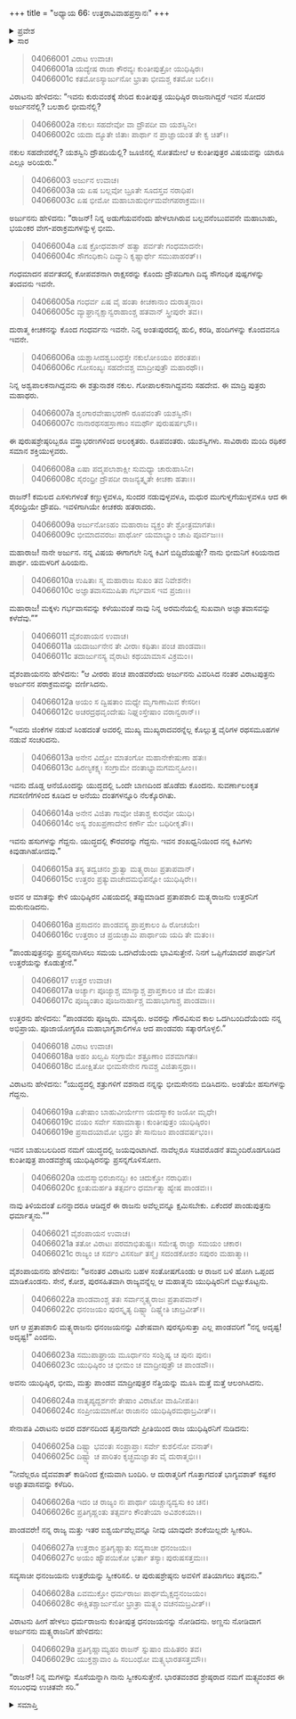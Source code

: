 +++
title = "ಅಧ್ಯಾಯ 66: ಉತ್ತರಾವಿವಾಹಪ್ರಸ್ತಾನಃ"
+++

<details><summary>ಪ್ರವೇಶ</summary>


।।   ಓಂ ಓಂ ನಮೋ ನಾರಾಯಣಾಯ।।   ಶ್ರೀ ವೇದವ್ಯಾಸಾಯ ನಮಃ ।।

ಶ್ರೀ ಕೃಷ್ಣದ್ವೈಪಾಯನ ವೇದವ್ಯಾಸ ವಿರಚಿತ  

**ಶ್ರೀ ಮಹಾಭಾರತ**

**ವಿರಾಟ ಪರ್ವ**

**ವೈವಾಹಿಕ ಪರ್ವ**

**ಅಧ್ಯಾಯ 66**

</details>


<details><summary>ಸಾರ</summary>

ಯುಧಿಷ್ಠಿರನ ಸಹೋದರರೆಲ್ಲೆಂದು ವಿರಾಟನು ಕೇಳಲು ಅರ್ಜುನನು ಇತರರನ್ನೂ ವಿರಾಟನಿಗೆ ಪರಿಚಯಿಸುವುದು (1-10). ಉತ್ತರನು ಅರ್ಜುನನ ಪರಾಕ್ರಮವನ್ನು ವರ್ಣಿಸಿದುದು (11-20). ವಿರಾಟನು ಪಾಂಡವರನ್ನು ಗೌರವಿಸಿ, ಮಗಳು ಉತ್ತರೆಯನ್ನು ಅರ್ಜುನನು ಪತ್ನಿಯನ್ನಾಗಿ ಸ್ವೀಕರಿಸಬೇಕೆಂದು ಕೇಳಿಕೊಳ್ಳಲು ಅರ್ಜುನನು ಅವಳನ್ನು ತನ್ನ ಸೊಸೆಯನ್ನಾಗಿ ಸ್ವೀಕರಿಸುವೆನೆಂದು ಹೇಳಿದುದು (21-29).

</details>


> 04066001 ವಿರಾಟ ಉವಾಚ।  
04066001a ಯದ್ಯೇಷ ರಾಜಾ ಕೌರವ್ಯಃ ಕುಂತೀಪುತ್ರೋ ಯುಧಿಷ್ಠಿರಃ।  
04066001c ಕತಮೋಽಸ್ಯಾರ್ಜುನೋ ಭ್ರಾತಾ ಭೀಮಶ್ಚ ಕತಮೋ ಬಲೀ।।

ವಿರಾಟನು ಹೇಳಿದನು: “ಇವನು ಕುರುವಂಶಕ್ಕೆ ಸೇರಿದ ಕುಂತೀಪುತ್ರ ಯುಧಿಷ್ಠಿರ ರಾಜನಾಗಿದ್ದರೆ ಇವನ ಸೋದರ ಅರ್ಜುನನೆಲ್ಲಿ? ಬಲಶಾಲಿ ಭೀಮನೆಲ್ಲಿ?

> 04066002a ನಕುಲಃ ಸಹದೇವೋ ವಾ ದ್ರೌಪದೀ ವಾ ಯಶಸ್ವಿನೀ।  
04066002c ಯದಾ ದ್ಯೂತೇ ಜಿತಾಃ ಪಾರ್ಥಾ ನ ಪ್ರಾಜ್ಞಾಯಂತ ತೇ ಕ್ವ ಚಿತ್।।

ನಕುಲ ಸಹದೇವರೆಲ್ಲಿ? ಯಶಸ್ವಿನಿ ದ್ರೌಪದಿಯೆಲ್ಲಿ? ಜೂಜಿನಲ್ಲಿ ಸೋತಮೇಲೆ ಆ ಕುಂತೀಪುತ್ರರ ವಿಷಯವನ್ನು ಯಾರೂ ಎಲ್ಲೂ ಅರಿಯರು.”

> 04066003 ಅರ್ಜುನ ಉವಾಚ।  
04066003a ಯ ಏಷ ಬಲ್ಲವೋ ಬ್ರೂತೇ ಸೂದಸ್ತವ ನರಾಧಿಪ।  
04066003c ಏಷ ಭೀಮೋ ಮಹಾಬಾಹುರ್ಭೀಮವೇಗಪರಾಕ್ರಮಃ।।

ಅರ್ಜುನನು ಹೇಳಿದನು: “ರಾಜನ್! ನಿನ್ನ ಅಡುಗೆಯವನೆಂದು ಹೇಳಲಾಗಿರುವ ಬಲ್ಲವನೆಂಬುವವನೇ ಮಹಾಬಾಹು, ಭಯಂಕರ ವೇಗ-ಪರಾಕ್ರಮಗಳನ್ನುಳ್ಳ ಭೀಮ.

> 04066004a ಏಷ ಕ್ರೋಧವಶಾನ್ ಹತ್ವಾ ಪರ್ವತೇ ಗಂಧಮಾದನೇ।  
04066004c ಸೌಗಂಧಿಕಾನಿ ದಿವ್ಯಾನಿ ಕೃಷ್ಣಾರ್ಥೇ ಸಮುಪಾಹರತ್।।

ಗಂಧಮಾದನ ಪರ್ವತದಲ್ಲಿ ಕೋಪವಶನಾಗಿ ರಾಕ್ಷಸರನ್ನು ಕೊಂದು ದ್ರೌಪದಿಗಾಗಿ ದಿವ್ಯ ಸೌಗಂಧಿಕ ಪುಷ್ಪಗಳನ್ನು ತಂದವನು ಇವನೇ.

> 04066005a ಗಂಧರ್ವ ಏಷ ವೈ ಹಂತಾ ಕೀಚಕಾನಾಂ ದುರಾತ್ಮನಾಂ।   
04066005c ವ್ಯಾಘ್ರಾನೃಕ್ಷಾನ್ವರಾಹಾಂಶ್ಚ ಹತವಾನ್ ಸ್ತ್ರೀಪುರೇ ತವ।।

ದುರಾತ್ಮ ಕೀಚಕನನ್ನು ಕೊಂದ ಗಂಧರ್ವನು ಇವನೇ. ನಿನ್ನ ಅಂತಃಪುರದಲ್ಲಿ ಹುಲಿ, ಕರಡಿ, ಹಂದಿಗಳನ್ನು ಕೊಂದವನೂ ಇವನೇ.

> 04066006a ಯಶ್ಚಾಸೀದಶ್ವಬಂಧಸ್ತೇ ನಕುಲೋಽಯಂ ಪರಂತಪಃ।  
04066006c ಗೋಸಂಖ್ಯಃ ಸಹದೇವಶ್ಚ ಮಾದ್ರೀಪುತ್ರೌ ಮಹಾರಥೌ।।

ನಿನ್ನ ಅಶ್ವಪಾಲಕನಾಗಿದ್ದವನು ಈ ಶತ್ರುನಾಶಕ ನಕುಲ. ಗೋಪಾಲಕನಾಗಿದ್ದವನು ಸಹದೇವ. ಈ ಮಾದ್ರಿ ಪುತ್ರರು ಮಹಾಥರು.

> 04066007a ಶೃಂಗಾರವೇಷಾಭರಣೌ ರೂಪವಂತೌ ಯಶಸ್ವಿನೌ।  
04066007c ನಾನಾರಥಸಹಸ್ರಾಣಾಂ ಸಮರ್ಥೌ ಪುರುಷರ್ಷಭೌ।।

ಈ ಪುರುಷಶ್ರೇಷ್ಠರಿಬ್ಬರೂ ವಸ್ತ್ರಾಭರಣಗಳಿಂದ ಅಲಂಕೃತರು. ರೂಪವಂತರು. ಯುಶಸ್ವಿಗಳು. ಸಾವಿರಾರು ಮಂದಿ ರಥಿಕರ ಸಮಾನ ಶಕ್ತಿಯುಳ್ಳವರು.

> 04066008a ಏಷಾ ಪದ್ಮಪಲಾಶಾಕ್ಷೀ ಸುಮಧ್ಯಾ ಚಾರುಹಾಸಿನೀ।  
04066008c ಸೈರಂಧ್ರೀ ದ್ರೌಪದೀ ರಾಜನ್ಯತ್ಕೃತೇ ಕೀಚಕಾ ಹತಾಃ।।

ರಾಜನ್! ಕಮಲದ ಎಸಳುಗಳಂತೆ ಕಣ್ಣುಳ್ಳವಳೂ, ಸುಂದರ ನಡುವುಳ್ಳವಳೂ, ಮಧುರ ಮುಗುಳ್ನಗೆಯುಳ್ಳವಳೂ ಆದ ಈ ಸೈರಂಧ್ರಿಯೇ ದ್ರೌಪದಿ. ಇವಳಿಗಾಗಿಯೇ ಕೀಚಕರು ಹತರಾದರು.

> 04066009a ಅರ್ಜುನೋಽಹಂ ಮಹಾರಾಜ ವ್ಯಕ್ತಂ ತೇ ಶ್ರೋತ್ರಮಾಗತಃ।  
04066009c ಭೀಮಾದವರಜಃ ಪಾರ್ಥೋ ಯಮಾಭ್ಯಾಂ ಚಾಪಿ ಪೂರ್ವಜಃ।।

ಮಹಾರಾಜ! ನಾನೇ ಅರ್ಜುನ. ನನ್ನ ವಿಷಯ ಈಗಾಗಲೇ ನಿನ್ನ ಕಿವಿಗೆ ಬಿದ್ದಿದೆಯಷ್ಟೇ? ನಾನು ಭೀಮನಿಗೆ ಕಿರಿಯನಾದ ಪಾರ್ಥ. ಯಮಳರಿಗೆ ಹಿರಿಯನು.

> 04066010a ಉಷಿತಾಃ ಸ್ಮ ಮಹಾರಾಜ ಸುಖಂ ತವ ನಿವೇಶನೇ।  
04066010c ಅಜ್ಞಾತವಾಸಮುಷಿತಾ ಗರ್ಭವಾಸ ಇವ ಪ್ರಜಾಃ।।

ಮಹಾರಾಜ! ಮಕ್ಕಳು ಗರ್ಭವಾಸವನ್ನು ಕಳೆಯುವಂತೆ ನಾವು ನಿನ್ನ ಅರಮನೆಯಲ್ಲಿ ಸುಖವಾಗಿ ಅಜ್ಞಾತವಾಸವನ್ನು ಕಳೆದೆವು.””

> 04066011 ವೈಶಂಪಾಯನ ಉವಾಚ।  
04066011a ಯದಾರ್ಜುನೇನ ತೇ ವೀರಾಃ ಕಥಿತಾಃ ಪಂಚ ಪಾಂಡವಾಃ।  
04066011c ತದಾರ್ಜುನಸ್ಯ ವೈರಾಟಿಃ ಕಥಯಾಮಾಸ ವಿಕ್ರಮಂ।।

ವೈಶಂಪಾಯನನು ಹೇಳಿದನು: “ಆ ವೀರರು ಪಂಚ ಪಾಂಡವರೆಂದು ಅರ್ಜುನನು ವಿವರಿಸಿದ ನಂತರ ವಿರಾಟಪುತ್ರನು ಅರ್ಜುನನ ಪರಾಕ್ರಮವನ್ನು ವರ್ಣಿಸಿದನು.

> 04066012a ಅಯಂ ಸ ದ್ವಿಷತಾಂ ಮಧ್ಯೇ ಮೃಗಾಣಾಮಿವ ಕೇಸರೀ।  
04066012c ಅಚರದ್ರಥವೃಂದೇಷು ನಿಘ್ನಂಸ್ತೇಷಾಂ ವರಾನ್ವರಾನ್।।

“ಇವನು ಜಿಂಕೆಗಳ ನಡುವೆ ಸಿಂಹದಂತೆ ಅವರಲ್ಲಿ ಮುಖ್ಯ ಮುಖ್ಯರಾದವರನ್ನೆಲ್ಲ ಕೊಲ್ಲುತ್ತ ವೈರಿಗಳ ರಥಸಮೂಹಗಳ ನಡುವೆ ಸಂಚರಿದನು.

> 04066013a ಅನೇನ ವಿದ್ಧೋ ಮಾತಂಗೋ ಮಹಾನೇಕೇಷುಣಾ ಹತಃ।  
04066013c ಹಿರಣ್ಯಕಕ್ಷ್ಯಃ ಸಂಗ್ರಾಮೇ ದಂತಾಭ್ಯಾಮಗಮನ್ಮಹೀಂ।।

ಇವನು ದೊಡ್ಡ ಆನೆಯೊಂದನ್ನು ಯುದ್ಧದಲ್ಲಿ ಒಂದೇ ಬಾಣದಿಂದ ಹೊಡೆದು ಕೊಂದನು. ಸುವರ್ಣಾಲಂಕೃತ ಗವಸಣಿಗೆಗಳಿಂದ ಕೂಡಿದ ಆ ಅನೆಯು ದಂತಗಳನ್ನೂರಿ ನೆಲಕ್ಕೊರಗಿತು.

> 04066014a ಅನೇನ ವಿಜಿತಾ ಗಾವೋ ಜಿತಾಶ್ಚ ಕುರವೋ ಯುಧಿ।  
04066014c ಅಸ್ಯ ಶಂಖಪ್ರಣಾದೇನ ಕರ್ಣೌ ಮೇ ಬಧಿರೀಕೃತೌ।।

ಇವನು ಹಸುಗಳನ್ನು ಗೆದ್ದನು. ಯುದ್ಧದಲ್ಲಿ ಕೌರವರನ್ನು ಗೆದ್ದನು. ಇವನ ಶಂಖಧ್ವನಿಯಿಂದ ನನ್ನ ಕಿವಿಗಳು ಕಿವುಡಾಗಿಹೋದವು.”

> 04066015a ತಸ್ಯ ತದ್ವಚನಂ ಶ್ರುತ್ವಾ ಮತ್ಸ್ಯರಾಜಃ ಪ್ರತಾಪವಾನ್।  
04066015c ಉತ್ತರಂ ಪ್ರತ್ಯುವಾಚೇದಮಭಿಪನ್ನೋ ಯುಧಿಷ್ಠಿರೇ।।

ಅವನ ಆ ಮಾತನ್ನು ಕೇಳಿ ಯುಧಿಷ್ಠಿರನ ವಿಷಯದಲ್ಲಿ ತಪ್ಪುಮಾಡಿದ ಪ್ರತಾಪಶಾಲಿ ಮತ್ಸ್ಯರಾಜನು ಉತ್ತರನಿಗೆ ಮರುನುಡಿದನು.

> 04066016a ಪ್ರಸಾದನಂ ಪಾಂಡವಸ್ಯ ಪ್ರಾಪ್ತಕಾಲಂ ಹಿ ರೋಚಯೇ।  
04066016c ಉತ್ತರಾಂ ಚ ಪ್ರಯಚ್ಛಾಮಿ ಪಾರ್ಥಾಯ ಯದಿ ತೇ ಮತಂ।।

“ಪಾಂಡುಪುತ್ರನನ್ನು ಪ್ರಸನ್ನನಾಗಿಸಲು ಸಮಯ ಒದಗಿದೆಯೆಂದು ಭಾವಿಸುತ್ತೇನೆ. ನಿನಗೆ ಒಪ್ಪಿಗೆಯಾದರೆ ಪಾರ್ಥನಿಗೆ ಉತ್ತರೆಯನ್ನು ಕೊಡುತ್ತೇನೆ.”

> 04066017 ಉತ್ತರ ಉವಾಚ।  
04066017a ಅರ್ಚ್ಯಾಃ ಪೂಜ್ಯಾಶ್ಚ ಮಾನ್ಯಾಶ್ಚ ಪ್ರಾಪ್ತಕಾಲಂ ಚ ಮೇ ಮತಂ।  
04066017c ಪೂಜ್ಯಂತಾಂ ಪೂಜನಾರ್ಹಾಶ್ಚ ಮಹಾಭಾಗಾಶ್ಚ ಪಾಂಡವಾಃ।।

ಉತ್ತರನು ಹೇಳಿದನು: “ಪಾಂಡವರು ಪೂಜ್ಯರು. ಮಾನ್ಯರು. ಅವರನ್ನು ಗೌರವಿಸುವ ಕಾಲ ಒದಗಿಬಂದಿದೆಯೆಂದು ನನ್ನ ಅಭಿಪ್ರಾಯ. ಪೂಜಾಯೋಗ್ಯರೂ ಮಹಾಭಾಗ್ಯಶಾಲಿಗಳೂ ಆದ ಪಾಂಡವರು ಸತ್ಕಾರಗೊಳ್ಳಲಿ.”

> 04066018 ವಿರಾಟ ಉವಾಚ।  
04066018a ಅಹಂ ಖಲ್ವಪಿ ಸಂಗ್ರಾಮೇ ಶತ್ರೂಣಾಂ ವಶಮಾಗತಃ।   
04066018c ಮೋಕ್ಷಿತೋ ಭೀಮಸೇನೇನ ಗಾವಶ್ಚ ವಿಜಿತಾಸ್ತಥಾ।।

ವಿರಾಟನು ಹೇಳಿದನು: “ಯುದ್ಧದಲ್ಲಿ ಶತ್ರುಗಳಿಗೆ ವಶನಾದ ನನ್ನನ್ನು ಭೀಮಸೇನನು ಬಿಡಿಸಿದನು. ಅಂತೆಯೇ ಹಸುಗಳನ್ನು ಗೆದ್ದನು.

> 04066019a ಏತೇಷಾಂ ಬಾಹುವೀರ್ಯೇಣ ಯದಸ್ಮಾಕಂ ಜಯೋ ಮೃಧೇ।  
04066019c ವಯಂ ಸರ್ವೇ ಸಹಾಮಾತ್ಯಾಃ ಕುಂತೀಪುತ್ರಂ ಯುಧಿಷ್ಠಿರಂ।   
04066019e ಪ್ರಸಾದಯಾಮೋ ಭದ್ರಂ ತೇ ಸಾನುಜಂ ಪಾಂಡವರ್ಷಭಂ।।

ಇವನ ಬಾಹುಬಲದಿಂದ ನಮಗೆ ಯುದ್ಧದಲ್ಲಿ ಜಯವುಂಟಾಗಿದೆ. ನಾವೆಲ್ಲರೂ ಸಚಿವರೊಡನೆ ತಮ್ಮಂದಿರೊಡಗೂಡಿದ ಕುಂತೀಪುತ್ರ ಪಾಂಡವಶ್ರೇಷ್ಠ ಯುಧಿಷ್ಠಿರನನ್ನು ಪ್ರಸನ್ನಗೊಳಿಸೋಣ.

> 04066020a ಯದಸ್ಮಾಭಿರಜಾನದ್ಭಿಃ ಕಿಂ ಚಿದುಕ್ತೋ ನರಾಧಿಪಃ।  
04066020c ಕ್ಷಂತುಮರ್ಹತಿ ತತ್ಸರ್ವಂ ಧರ್ಮಾತ್ಮಾ ಹ್ಯೇಷ ಪಾಂಡವಃ।।

ನಾವು ತಿಳಿಯದಂತೆ ಏನನ್ನಾದರೂ ಆಡಿದ್ದರೆ ಈ ರಾಜನು ಅವೆಲ್ಲವನ್ನೂ ಕ್ಷಮಿಸಬೇಕು. ಏಕೆಂದರೆ ಪಾಂಡುಪುತ್ರನು ಧರ್ಮಾತ್ಮನು.””

> 04066021 ವೈಶಂಪಾಯನ ಉವಾಚ।  
04066021a ತತೋ ವಿರಾಟಃ ಪರಮಾಭಿತುಷ್ಟಃ।
	ಸಮೇತ್ಯ ರಾಜ್ಞಾ ಸಮಯಂ ಚಕಾರ।  
> 04066021c ರಾಜ್ಯಂ ಚ ಸರ್ವಂ ವಿಸಸರ್ಜ ತಸ್ಮೈ।
	ಸದಂಡಕೋಶಂ ಸಪುರಂ ಮಹಾತ್ಮಾ।।  

ವೈಶಂಪಾಯನನು ಹೇಳಿದನು: “ಅನಂತರ ವಿರಾಟನು ಬಹಳ ಸಂತೋಷಗೊಂಡು ಆ ರಾಜನ ಬಳಿ ಹೋಗಿ ಒಪ್ಪಂದ ಮಾಡಿಕೊಂಡನು. ಸೇನೆ, ಕೋಶ, ಪುರಸಹಿತವಾಗಿ ರಾಜ್ಯವನ್ನೆಲ್ಲ ಆ ಮಹಾತ್ಮನು ಯುಧಿಷ್ಠಿರನಿಗೆ ಬಿಟ್ಟುಕೊಟ್ಟನು.

> 04066022a ಪಾಂಡವಾಂಶ್ಚ ತತಃ ಸರ್ವಾನ್ಮತ್ಸ್ಯರಾಜಃ ಪ್ರತಾಪವಾನ್।  
04066022c ಧನಂಜಯಂ ಪುರಸ್ಕೃತ್ಯ ದಿಷ್ಟ್ಯಾ ದಿಷ್ಟ್ಯೇತಿ ಚಾಬ್ರವೀತ್।।

ಆಗ ಆ ಪ್ರತಾಪಶಾಲಿ ಮತ್ಸ್ಯರಾಜನು ಧನಂಜಯನನ್ನು ವಿಶೇಷವಾಗಿ ಪುರಸ್ಕರಿಸುತ್ತಾ ಎಲ್ಲ ಪಾಂಡವರಿಗೆ “ನನ್ನ ಅದೃಷ್ಟ! ಅದೃಷ್ಟ!” ಎಂದನು.

> 04066023a ಸಮುಪಾಘ್ರಾಯ ಮೂರ್ಧಾನಂ ಸಂಶ್ಲಿಷ್ಯ ಚ ಪುನಃ ಪುನಃ।  
04066023c ಯುಧಿಷ್ಠಿರಂ ಚ ಭೀಮಂ ಚ ಮಾದ್ರೀಪುತ್ರೌ ಚ ಪಾಂಡವೌ।।

ಅವನು ಯುಧಿಷ್ಠಿರ, ಭೀಮ, ಮತ್ತು ಪಾಂಡವ ಮಾದ್ರೀಪುತ್ರರ ನೆತ್ತಿಯನ್ನು ಮೂಸಿ ಮತ್ತೆ ಮತ್ತೆ ಆಲಂಗಿಸಿದನು.

> 04066024a ನಾತೃಪ್ಯದ್ದರ್ಶನೇ ತೇಷಾಂ ವಿರಾಟೋ ವಾಹಿನೀಪತಿಃ।   
04066024c ಸಂಪ್ರೀಯಮಾಣೋ ರಾಜಾನಂ ಯುಧಿಷ್ಠಿರಮಥಾಬ್ರವೀತ್।।

ಸೇನಾಪತಿ ವಿರಾಟನು ಅವರ ದರ್ಶನದಿಂದ ತೃಪ್ತನಾಗದೇ ಪ್ರೀತಿಯಿಂದ ರಾಜ ಯುಧಿಷ್ಠಿರನಿಗೆ ನುಡಿದನು:

> 04066025a ದಿಷ್ಟ್ಯಾ ಭವಂತಃ ಸಂಪ್ರಾಪ್ತಾಃ ಸರ್ವೇ ಕುಶಲಿನೋ ವನಾತ್।  
04066025c ದಿಷ್ಟ್ಯಾ ಚ ಪಾರಿತಂ ಕೃಚ್ಛ್ರಮಜ್ಞಾತಂ ವೈ ದುರಾತ್ಮಭಿಃ।।

“ನೀವೆಲ್ಲರೂ ದೈವವಶಾತ್ ಕಾಡಿನಿಂದ ಕ್ಷೇಮವಾಗಿ ಬಂದಿರಿ. ಆ ದುರಾತ್ಮರಿಗೆ ಗೊತ್ತಾಗದಂತೆ ಭಾಗ್ಯವಶಾತ್ ಕಷ್ಟಕರ ಅಜ್ಞಾತವಾಸವನ್ನು ಕಳೆದಿರಿ.

> 04066026a ಇದಂ ಚ ರಾಜ್ಯಂ ನಃ ಪಾರ್ಥಾ ಯಚ್ಚಾನ್ಯದ್ವಸು ಕಿಂ ಚನ।  
04066026c ಪ್ರತಿಗೃಹ್ಣಂತು ತತ್ಸರ್ವಂ ಕೌಂತೇಯಾ ಅವಿಶಂಕಯಾ।।

ಪಾಂಡವರೇ! ನನ್ನ ರಾಜ್ಯ ಮತ್ತು ಇತರ ಐಶ್ವರ್ಯವೆಲ್ಲವನ್ನೂ ನೀವು ಯಾವುದೇ ಶಂಕೆಯಿಲ್ಲದೇ ಸ್ವೀಕರಿಸಿ.

> 04066027a ಉತ್ತರಾಂ ಪ್ರತಿಗೃಹ್ಣಾತು ಸವ್ಯಸಾಚೀ ಧನಂಜಯಃ।  
04066027c ಅಯಂ ಹ್ಯೌಪಯಿಕೋ ಭರ್ತಾ ತಸ್ಯಾಃ ಪುರುಷಸತ್ತಮಃ।।

ಸವ್ಯಸಾಚೀ ಧನಂಜಯನು ಉತ್ತರೆಯನ್ನು ಸ್ವೀಕರಿಸಲಿ. ಆ ಪುರುಷಶ್ರೇಷ್ಠನು ಅವಳಿಗೆ ಪತಿಯಾಗಲು ತಕ್ಕವನು.”

> 04066028a ಏವಮುಕ್ತೋ ಧರ್ಮರಾಜಃ ಪಾರ್ಥಮೈಕ್ಷದ್ಧನಂಜಯಂ।  
04066028c ಈಕ್ಷಿತಶ್ಚಾರ್ಜುನೋ ಭ್ರಾತ್ರಾ ಮತ್ಸ್ಯಂ ವಚನಮಬ್ರವೀತ್।।

ವಿರಾಟನು ಹೀಗೆ ಹೇಳಲು ಧರ್ಮರಾಜನು ಕುಂತೀಪುತ್ರ ಧನಂಜಯನನ್ನು ನೋಡಿದನು. ಅಣ್ಣನು ನೋಡಿದಾಗ ಅರ್ಜುನನು ಮತ್ಸ್ಯರಾಜನಿಗೆ ಹೇಳಿದನು:

> 04066029a ಪ್ರತಿಗೃಹ್ಣಾಮ್ಯಹಂ ರಾಜನ್ ಸ್ನುಷಾಂ ದುಹಿತರಂ ತವ।  
04066029c ಯುಕ್ತಶ್ಚಾವಾಂ ಹಿ ಸಂಬಂಧೋ ಮತ್ಸ್ಯಭಾರತಸತ್ತಮೌ।।

“ರಾಜನ್! ನಿನ್ನ ಮಗಳನ್ನು ಸೊಸೆಯನ್ನಾಗಿ ನಾನು ಸ್ವೀಕರಿಸುತ್ತೇನೆ. ಭಾರತವಂಶದ ಶ್ರೇಷ್ಠರಾದ ನಮಗೆ ಮತ್ಸ್ಯವಂಶದ ಈ ಸಂಬಂಧವು ಉಚಿತವೇ ಸರಿ.”

<details><summary>ಸಮಾಪ್ತಿ</summary>


ಇತಿ ಶ್ರೀ ಮಹಾಭಾರತೇ ವಿರಾಟ ಪರ್ವಣಿ ವೈವಾಹಿಕ ಪರ್ವಣಿ ಉತ್ತರಾವಿವಾಹಪ್ರಸ್ತಾನೇ ಷಟ್‌ಷಷ್ಟಿತಮೋಽಧ್ಯಾಯಃ।  
ಇದು ಶ್ರೀ ಮಹಾಭಾರತದಲ್ಲಿ ವಿರಾಟ ಪರ್ವದಲ್ಲಿ ವೈವಾಹಿಕ ಪರ್ವದಲ್ಲಿ ಉತ್ತರಾವಿವಾಹಪ್ರಸ್ತಾನದಲ್ಲಿ ಅರವತ್ತಾರನೆಯ ಅಧ್ಯಾಯವು.


</details>
